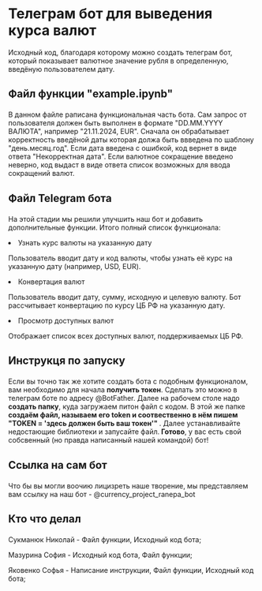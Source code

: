 <h1>Телеграм бот для выведения курса валют</h1>
<p>Исходный код, благодаря которому можно создать телеграм бот, который показывает валютное значение рубля в определенную, введёную пользователем дату.  </p>
<p><h2>Файл функции "example.ipynb"</p></h2>
<p>В данном файле раписана функциональная часть бота. Сам запрос от пользователя должен быть выполнен в формате "DD.MM.YYYY ВАЛЮТА", например "21.11.2024, EUR". Сначала он обрабатывает корректность введёной даты которая должа быть ввведена по шаблону "день.месяц.год". Если дата введена с ошибкой, код вернет в виде ответа "Некорректная дата". Если валютное сокращение введено неверно, код выдаст в виде ответа список возможных для ввода сокращений валют.  </p>
<h2><p> Файл Telegram бота </p></h2>
<p>На этой стадии мы решили улучшить наш бот и добавить дополнительные функции. Итого полный список функционала:</p>
<li>Узнать курс валюты на указанную дату</li>
<p>Пользователь вводит дату и код валюты, чтобы узнать её курс на указанную дату (например, USD, EUR).
<li>Конвертация валют </li>
<p>Пользователь вводит дату, сумму, исходную и целевую валюту. Бот рассчитывает конвертацию по курсу ЦБ РФ на указанную дату.</p>
<li>Просмотр доступных валют</li>
<p>Отображает список всех доступных валют, поддерживаемых ЦБ РФ.</p>
<h2><p> Инструкця по запуску </p></h2>
<p>Если вы точно так же хотите создать бота с подобным функционалом, вам необходимо для начала <strong>получить токен</strong>. Сделать это можно в телеграм боте по адресу @BotFather. Далее на рабочем столе надо <strong>создать папку</strong>, куда загружаем питон файл с кодом. В этой же папке <strong>создаём файл, называем его token и соотвественно в нём пишем "TOKEN = 'здесь должен быть ваш токен'" </strong>. Далее устанавливайте недостающие библиотеки и запусайте файл.<strong> Готово</strong>, у вас есть свой собсвенный (но правда написанный нашей командой) бот! </p>
<h2><p> Ссылка на сам бот </p></h2>
Что бы вы могли воочию лицизреть наше творение, мы представляем вам ссылку на наш бот - @currency_project_ranepa_bot
<h2><p> Кто что делал</p></h2>
<p>Сукманюк Николай - Файл функции, Исходный код бота;</p>
<p>Мазурина София - Исходный код бота, Файл функции;</p>
<p>Яковенко Софья - Написание инструкции, Файл функции, Исходный код бота;</p>
